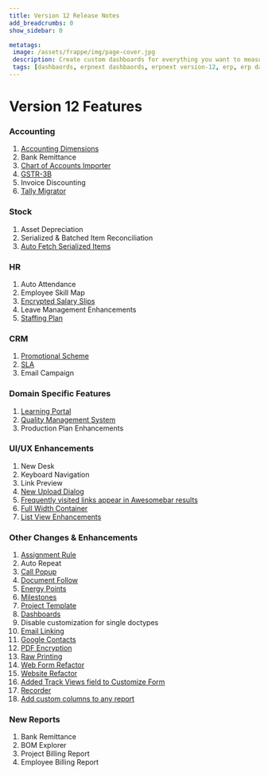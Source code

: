 ```yaml
---
title: Version 12 Release Notes
add_breadcrumbs: 0
show_sidebar: 0

metatags:
 image: /assets/frappe/img/page-cover.jpg
 description: Create custom dashboards for everything you want to measure. Monitor and visualise your growth.
 tags: [dashbaords, erpnext dashbaords, erpnext version-12, erp, erp dashboards]
---
```


# Version 12 Features

### Accounting
1. [Accounting Dimensions](/docs/user/manual/en/accounts/accounting-dimensions)
1. Bank Remittance
1. [Chart of Accounts Importer](/docs/user/manual/en/setting-up/chart-of-accounts-importer)
1. [GSTR-3B](/docs/user/manual/en/regional/india/gst-3b-report)
1. Invoice Discounting
1. [Tally Migrator](https://github.com/frappe/erpnext/pull/17405)

### Stock
1. Asset Depreciation
1. Serialized & Batched Item Reconciliation
1. [Auto Fetch Serialized Items](/version-12/release-notes/features#auto-fetch-serialized-items)

### HR
1. Auto Attendance
1. Employee Skill Map
1. [Encrypted Salary Slips](/docs/user/manual/en/human-resources/hr-settings#24-encrypt-salary-slips-in-emails)
1. Leave Management Enhancements
1. [Staffing Plan](/docs/user/manual/en/human-resources/staffing-plan)

### CRM
1. [Promotional Scheme](/docs/user/manual/en/accounts/promotional-schemes)
1. [SLA](/docs/user/manual/en/support/service-level-agreement)
1. Email Campaign

### Domain Specific Features
1. [Learning Portal](/docs/user/manual/en/education/setting-up-lms)
1. [Quality Management System](/docs/user/manual/en/quality-management)
1. Production Plan Enhancements

### UI/UX Enhancements
1. New Desk
1. Keyboard Navigation
1. Link Preview
1. [New Upload Dialog](/version-12/release-notes/features#auto-fetch-serialized-items)
1. [Frequently visited links appear in Awesomebar results](/version-12/release-notes/features#frequently_visited_links_appear_in_awesomebar_results)
1. [Full Width Container]((/version-12/release-notes/features#auto-fetch-serialized-items))
1. [List View Enhancements](/version-12/release-notes/features#auto-fetch-serialized-items)

### Other Changes & Enhancements
1. [Assignment Rule](/docs/user/manual/en/setting-up/automation/assignment-rule)
1. Auto Repeat
1. [Call Popup](/docs/user/manual/en/erpnext_integration/exotel_integration)
1. [Document Follow](/docs/user/manual/en/setting-up/email/document-follow)
1. [Energy Points](/docs/user/manual/en/setting-up/energy-point-system)
1. [Milestones](/docs/user/manual/en/setting-up/automation/milestone-tracker)
1. [Project Template](/docs/user/manual/en/projects/project-template)
1. [Dashboards](/docs/user/manual/en/customize-erpnext/dashboard)
1. Disable customization for single doctypes
1. [Email Linking](/docs/user/manual/en/setting-up/email/linking-emails-to-document)
1. [Google Contacts](/version-12/release-notes/features#google-contacts)
1. [PDF Encryption](/version-12/release-notes/features#pdf-encryption)
1. [Raw Printing](/docs/user/manual/en/setting-up/print/raw-printing)
1. [Web Form Refactor](/version-12/release-notes/features#web-form-refactor)
1. [Website Refactor](/docs/user/manual/en/website)
1. [Added Track Views field to Customize Form](/version-12/release-notes/features#added_track_views_field_to_customize_form)
1. [Recorder](/version-12/release-notes/features#recorder)
1. [Add custom columns to any report](/version-12/release-notes/features#add_custom_columns_to_any_report)

### New Reports
1. Bank Remittance
1. BOM Explorer
1. Project Billing Report
1. Employee Billing Report
